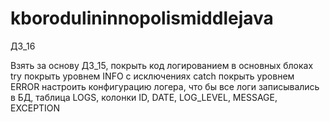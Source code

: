 # kborodulininnopolismiddlejava

ДЗ_16

Взять за основу ДЗ_15, 
покрыть код логированием
в основных блоках try покрыть уровнем INFO
с исключениях catch покрыть уровнем ERROR
настроить конфигурацию логера, что бы все логи записывались в БД, таблица LOGS,
колонки ID, DATE, LOG_LEVEL, MESSAGE, EXCEPTION